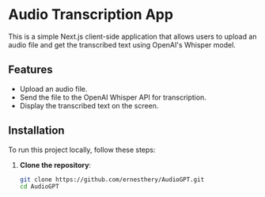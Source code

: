 # Audio Transcription App

This is a simple Next.js client-side application that allows users to upload an audio file and get the transcribed text using OpenAI's Whisper model.

## Features

- Upload an audio file.
- Send the file to the OpenAI Whisper API for transcription.
- Display the transcribed text on the screen.

## Installation

To run this project locally, follow these steps:

1. **Clone the repository**:
   ```bash
   git clone https://github.com/ernesthery/AudioGPT.git
   cd AudioGPT
